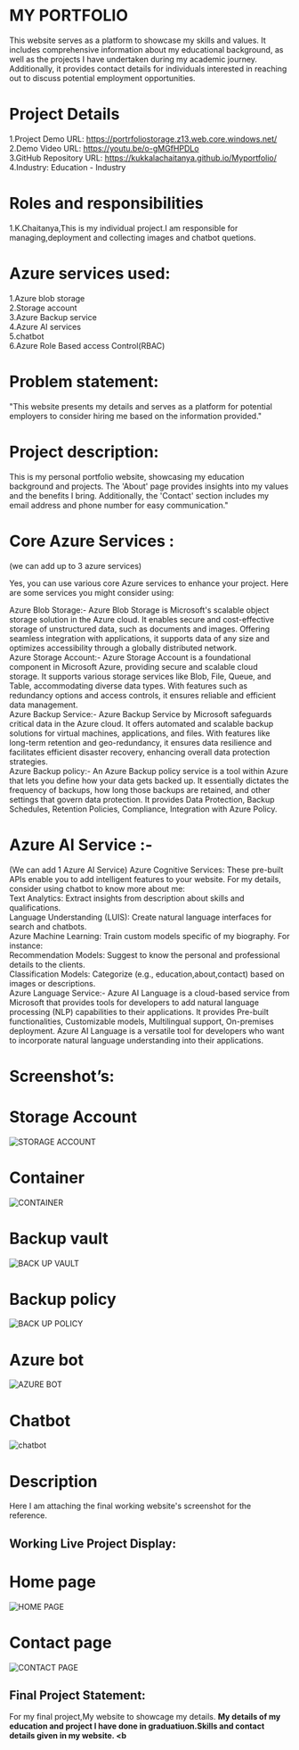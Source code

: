 # MY PORTFOLIO
This website serves as a platform to showcase my skills and values. It includes comprehensive information about my educational background, as well as the projects I have undertaken during my academic journey. Additionally, it provides contact details for individuals interested in reaching out to discuss potential employment opportunities.
# Project Details
1.Project Demo URL: https://portrfoliostorage.z13.web.core.windows.net/ <br />
2.Demo Video URL: https://youtu.be/o-gMGfHPDLo <br />
3.GitHub Repository URL: https://kukkalachaitanya.github.io/Myportfolio/<br />
4.Industry: Education - Industry


# Roles and responsibilities
1.K.Chaitanya,This is my individual project.I am responsible for managing,deployment and collecting images and chatbot quetions. <br />

# Azure services used:
1.Azure blob storage <br />
2.Storage account <br />
3.Azure Backup service <br />
4.Azure AI services <br />
5.chatbot <br />
6.Azure Role Based access Control(RBAC) <br />

# Problem statement:
"This website presents my details and serves as a platform for potential employers to consider hiring me based on the information provided."

# Project description: 
This is my personal portfolio website, showcasing my education background and projects. The 'About' page provides insights into my values and the benefits I bring. Additionally, the 'Contact' section includes my email address and phone number for easy communication."

# Core Azure Services :
(we can add up to 3 azure services)

Yes, you can use various core Azure services to enhance your project. Here are some services you might consider using:

Azure Blob Storage:- Azure Blob Storage is Microsoft's scalable object storage solution in the Azure cloud. It enables secure and cost-effective storage of unstructured data, such as documents and images. Offering seamless integration with applications, it supports data of any size and optimizes accessibility through a globally distributed network. <br />
Azure Storage Account:- Azure Storage Account is a foundational component in Microsoft Azure, providing secure and scalable cloud storage. It supports various storage services like Blob, File, Queue, and Table, accommodating diverse data types. With features such as redundancy options and access controls, it ensures reliable and efficient data management. <br />
Azure Backup Service:- Azure Backup Service by Microsoft safeguards critical data in the Azure cloud. It offers automated and scalable backup solutions for virtual machines, applications, and files. With features like long-term retention and geo-redundancy, it ensures data resilience and facilitates efficient disaster recovery, enhancing overall data protection strategies. <br />
Azure Backup policy:- An Azure Backup policy service  is a tool within Azure that lets you define how your data gets backed up. It essentially dictates the frequency of backups, how long those backups are retained, and other settings that govern data protection. It provides Data Protection, Backup Schedules, Retention Policies, Compliance, Integration with Azure Policy. <br />

# Azure AI Service :-
(We can add 1 Azure AI Service)
Azure Cognitive Services: These pre-built APIs enable you to add intelligent features to your website. For my details, consider using chatbot to know more about me: <br />
Text Analytics: Extract insights from description about skills and qualifications. <br />
Language Understanding (LUIS): Create natural language interfaces for search and chatbots. <br />
Azure Machine Learning: Train custom models specific of my biography. For instance: <br />
Recommendation Models: Suggest to know the personal and professional details to the clients. <br />
Classification Models: Categorize (e.g., education,about,contact) based on images or descriptions. <br />
Azure Language Service:- Azure AI Language is a cloud-based service from Microsoft that provides tools for developers to add natural language processing (NLP) capabilities to their applications. It provides Pre-built functionalities, Customizable models, Multilingual support, On-premises deployment. Azure AI Language is a versatile tool for developers who want to incorporate natural language understanding into their applications.

# Screenshot’s:
# Storage Account
![STORAGE ACCOUNT](https://github.com/KukkalaChaitanya/Myportfolio/assets/167077990/42a44058-eaa5-4ad4-a53f-5634f8ff46d6)
# Container
![CONTAINER](https://github.com/KukkalaChaitanya/Myportfolio/assets/167077990/b3808a55-21d0-4896-9f5a-aa740cc9069d)
# Backup vault
![BACK UP VAULT](https://github.com/KukkalaChaitanya/Myportfolio/assets/167077990/8d0a9bc9-c7bf-4d68-ab32-16d40b56c12b)
# Backup policy
![BACK UP POLICY](https://github.com/KukkalaChaitanya/Myportfolio/assets/167077990/e5567a81-54d7-4d1e-a8bb-c4701ae03bf7)
# Azure bot
![AZURE BOT](https://github.com/KukkalaChaitanya/Myportfolio/assets/167077990/7adb1008-b5fd-43ed-b5f7-4a85932d3065)
# Chatbot
![chatbot](https://github.com/KukkalaChaitanya/Myportfolio/assets/167077990/3771a929-4f9e-465d-aa25-318aeab9a157)
# Description
Here I am attaching the final working website's screenshot for the reference.

## Working Live Project Display:
# Home page
![HOME PAGE](https://github.com/KukkalaChaitanya/Myportfolio/assets/167077990/50e73ad4-9e99-49ae-999d-73599a4c442b)
# Contact page
![CONTACT PAGE](https://github.com/KukkalaChaitanya/Myportfolio/assets/167077990/4bd39939-ba8c-4599-8c57-ac7d81940c39)
## Final Project Statement:
For my final project,My website to showcage my details. <b />
My details of my education and project I have done in graduatiuon.Skills and contact details given in my website. <b 






